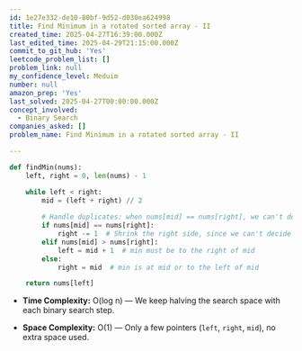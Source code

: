 ```yaml
---
id: 1e27e332-de10-80bf-9d52-d030ea624998
title: Find Minimum in a rotated sorted array - II
created_time: 2025-04-27T16:39:00.000Z
last_edited_time: 2025-04-29T21:15:00.000Z
commit_to_git_hub: 'Yes'
leetcode_problem_list: []
problem_link: null
my_confidence_level: Meduim
number: null
amazon_prep: 'Yes'
last_solved: 2025-04-27T00:00:00.000Z
concept_involved:
  - Binary Search
companies_asked: []
problem_name: Find Minimum in a rotated sorted array - II

---
```


```python
def findMin(nums):
    left, right = 0, len(nums) - 1

    while left < right:
        mid = (left + right) // 2
        
        # Handle duplicates: when nums[mid] == nums[right], we can't decide the side
        if nums[mid] == nums[right]:
            right -= 1  # Shrink the right side, since we can't decide the side with duplicates
        elif nums[mid] > nums[right]:
            left = mid + 1  # min must be to the right of mid
        else:
            right = mid  # min is at mid or to the left of mid

    return nums[left]

```

*   **Time Complexity:** O(log n) — We keep halving the search space with each binary search step.

*   **Space Complexity:** O(1) — Only a few pointers (`left`, `right`, `mid`), no extra space used.

